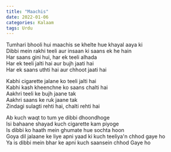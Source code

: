 ```yaml
---
title: "Maachis"
date: 2022-01-06
categories: Kalaam
tags: Urdu
---
```


Tumhari bhooli hui maachis se khelte hue khayal aaya ki  
Dibbi mein rakhi teeli aur insaan ki saans ek he hain  
Har saans gini hui, har ek teeli alhada  
Har ek teeli jalti hai aur bujh jaati hai  
Har ek saans uthti hai aur chhoot jaati hai  

Kabhi cigarette jalane ko teeli jalti hai  
Kabhi kash kheenchne ko saans chalti hai  
Aakhri teeli ke bujh jaane tak  
Aakhri saans ke ruk jaane tak  
Zindagi sulagti rehti hai, chalti rehti hai  

Ab kuch waqt to tum ye dibbi dhoondhoge  
Isi bahaane shayad kuch cigarette kam piyoge  
Is dibbi ko haath mein ghumate hue sochta hoon  
Goya dil jalaane ke liye apni yaad ki kuch teeliya'n chhod gaye ho  
Ya is dibbi mein bhar ke apni kuch saansein chhod Gaye ho  
